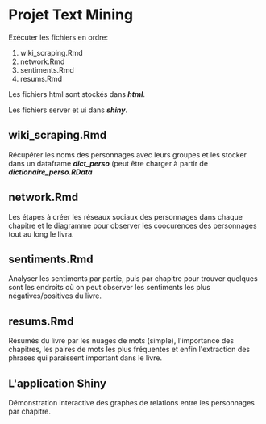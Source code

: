 # Projet Text Mining

Exécuter les fichiers en ordre:
1. wiki_scraping.Rmd
2. network.Rmd
3. sentiments.Rmd
4. resums.Rmd

Les fichiers html sont stockés dans ***html***.

Les fichiers server et ui dans ***shiny***.

## wiki_scraping.Rmd
Récupérer les noms des personnages avec leurs groupes et les stocker dans un dataframe ***dict_perso*** (peut être charger à partir de ***dictionaire_perso.RData***

## network.Rmd
Les étapes à créer les réseaux sociaux des personnages dans chaque chapitre et le diagramme pour observer les coocurences des personnages tout au long le livra.

## sentiments.Rmd
Analyser les sentiments par partie, puis par chapitre pour trouver quelques sont les endroits où on peut observer les sentiments les plus négatives/positives du livre.

## resums.Rmd
Résumés du livre par les nuages de mots (simple), l'importance des chapitres, les paires de mots les plus fréquentes et enfin l'extraction des phrases qui paraissent important dans le livre.

## L'application Shiny
Démonstration interactive des graphes de relations entre les personnages par chapitre.
